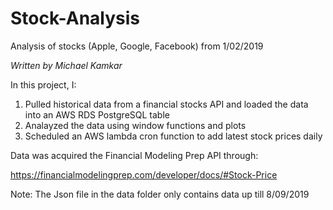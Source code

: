 # Stock-Analysis

Analysis of stocks (Apple, Google, Facebook) from 1/02/2019

_Written by Michael Kamkar_

In this project, I:

1. Pulled historical data from a financial stocks API and loaded the data into an AWS RDS PostgreSQL table
2. Analayzed the data using window functions and plots
3. Scheduled an AWS lambda cron function to add latest stock prices daily

Data was acquired the Financial Modeling Prep API through:

https://financialmodelingprep.com/developer/docs/#Stock-Price

Note: The Json file in the data folder only contains data up till 8/09/2019

